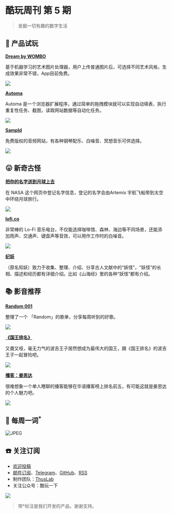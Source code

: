# 酷玩周刊 第 5 期

>发掘一切有趣的数字生活

## 🚀 产品试玩

**[Dream by WOMBO](https://apps.apple.com/us/app/dream-by-wombo/id1586366816)**

基于机器学习的艺术图片处理器，用户上传普通图片后，可选择不同艺术风格，生成效果非常不错，App目前免费。

![](asset/2022/img2022032306.png)

**[Automa](https://www.automa.site/)**

Automa 是一个浏览器扩展程序，通过简单的拖拽模块就可以实现自动填表、执行重复性任务、截图，读取网站数据等自动化任务。

![](asset/2022/img2022032308.png)

**[Sampld](https://open.sampld.app/)**

免费版权的音频网站，有各种钢琴配乐、白噪音、冥想音乐可供选择。

![](asset/2022/img2022032307.png)

## 😛 新奇古怪

**[把你的名字送到月球上去](https://www.nasa.gov/send-your-name-with-artemis/)**

在 NASA 这个网页中登记名字信息，登记的名字会由Artemis 宇航飞船带到太空中环绕月球旅行。

![](asset/2022/img2022032305.jpg)

**[lofi.co](https://lofi.co/)**

非常棒的 Lo-Fi 音乐电台，不仅能选择咖啡馆、森林、海边等不同场景，还能添加雨声、交通声、键盘声等音效，可以用作工作时的白噪音。

![](asset/2022/img2022032309.png)

**[纪妖](http://www.cbaigui.com/)**

（原名知妖）致力于收集、整理、介绍、分享古人文献中的“妖怪”，“妖怪”的长相、描述和经历都有详细介绍。比如《山海经》里的各种“妖怪”都有介绍。

## 📚 影音推荐

**[Random 001](https://open.spotify.com/playlist/3JmUsJM5RmsBfCkpqZVaA2?si=9fed31bd1f9f4e17)**

整理了一个 「Random」的歌单，分享每周听到的好歌。

![](asset/2022/img2022032304.jpeg)

**[《国王排名》](https://movie.douban.com/subject/34927946/)**

又聋又哑，毫无力气的波吉王子居然想成为最伟大的国王，跟《国王排名》的波吉王子一起冒险吧。

![](asset/2022/img2022032302.jpeg)

**[播客：姜思达](https://www.xiaoyuzhoufm.com/podcast/5fe489dadee9c1e16dbe7524)**

很难想象一个单人瞎聊的播客能够在华语播客榜上排名前五，有可能这就是姜思达的个人魅力吧。

![](asset/2022/img2022032301.jpg)

## 📝 每周一词<sup>*</sup>

![JPEG](asset/2022/img2022032310.png)

## ☎️ 关注订阅

- [欢迎投稿](https://wj.qq.com/s2/9741038/c74e/)
- [邮件订阅](https://www.getrevue.co/profile/coldplay-weekly)、[Telegram](https://t.me/ColdplayWeekly)、[GitHub](https://github.com/lvwzhen/coldplay-weekly)、[RSS](https://rsshub.app/telegram/channel/ColdplayWeekly)
- 制作团队：[ThusLab](https://thuscn.com/lab/)
- 关注公众号：酷玩一下


![](asset/2022/img2022022203.jpg)

> 带*标注是我们开发的产品，谢谢支持。